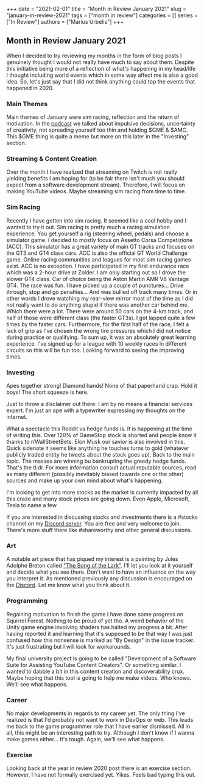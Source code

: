 +++
date = "2021-02-01"
title = "Month in Review January 2021"
slug = "january-in-review-2021"
tags = ["month in review"]
categories = []
series = ["In Review"]
authors = ["Marius Urbelis"]
+++

## Month in Review January 2021

When I decided to try reviewing my months in the form of blog posts I genuinely thought I would not really have much to say about them. Despite this initiative being more of a reflection of what's happening in my head/life I thought including world events which in some way affect me is also a good idea. So, let's just say that I did not think anything could top the events that happened in 2020.

### Main Themes

Main themes of January were sim racing, reflection and the return of motivation. In the [podcast](https://www.theinsightscoop.com/) we talked about impulsive decisions, uncertainty of creativity, not spreading yourself too thin and holding $GME & $AMC. This $GME thing is quite a meme but more on this later in the "Investing" section.

### Streaming & Content Creation

Over the month I have realized that streaming on Twitch is not really yielding benefits I am hoping for (to be fair there isn't much you should expect from a software development stream). Therefore, I will focus on making YouTube videos. Maybe streaming sim racing from time to time.

### Sim Racing

Recently I have gotten into sim racing. It seemed like a cool hobby and I wanted to try it out. Sim racing is pretty much a racing simulation experience. You get yourself a rig (steering wheel, pedals) and choose a simulator game. I decided to mostly focus on Assetto Corsa Competizione (ACC). This simulator has a great variety of main GT tracks and focuses on the GT3 and GT4 class cars. ACC is also the official GT World Challenge game. Online racing communities and leagues for most sim racing games exist. ACC is no exception. I have participated in my first endurance race which was a 2-hour drive at Zolder. I am only starting out so I drove the slower GT4 class. Car of choice being the Aston Martin AMR V8 Vantage GT4. The race was fun. I have picked up a couple of punctures... Drive through, stop and go penalties... And was bullied off track many times. Or in other words I drove watching my rear-view mirror most of the time as I did not really want to do anything stupid if there was another car behind me. Which there were a lot. There were around 50 cars on the 4-km track, and half of those were different class (the faster GT3s). I got lapped quite a few times by the faster cars. Furthermore, for the first half of the race, I felt a lack of grip as I've chosen the wrong tire pressures which I did not notice during practice or qualifying. To sum up, it was an absolutely great learning experience. I've signed up for a league with 10 weekly races in different circuits so this will be fun too. Looking forward to seeing the improving times.

### Investing

Apes together strong! Diamond hands! None of that paperhand crap. Hold it boys! The short squeeze is here.

Just to throw a disclaimer out there: I am by no means a financial services expert. I'm just an ape with a typewriter expressing my thoughts on the internet.

What a spectacle this Reddit vs hedge funds is. It is happening at the time of writing this. Over 120% of GameStop stock is shorted and people know it thanks to r/WallStreetBets. Elon Musk our savior is also involved in this. Quick sidenote it seems like anything he touches turns to gold (whatever publicly traded entity he tweets about the stock goes up). Back to the main topic. The masses are winning bu bankrupting the greedy hedge funds. That's the tl;dr. For more information consult actual reputable sources, read as many different (possibly inevitably biased towards one or the other) sources and make up your own mind about what's happening.

I'm looking to get into more stocks as the market is currently impacted by all this craze and many stock prices are going down. Even Apple, Microsoft, Tesla to name a few.

If you are interested in discussing stocks and investments there is a #stocks channel on my [Discord server](https://www.mariusurbelis.com/discord). You are free and very welcome to join. There's more stuff there like #shareworthy and other general discussions.

### Art

A notable art piece that has piqued my interest is a painting by Jules Adolphe Breton called ["The Song of the Lark"](https://www.artic.edu/artworks/94841/the-song-of-the-lark). I'll let you look at it yourself and decide what you see there. Don't want to have an influence on the way you interpret it. As mentioned previously any discussion is encouraged on the [Discord](https://www.mariusurbelis.com/discord). Let me know what you think about it.

### Programming

Regaining motivation to finish the game I have done some progress on Squirrel Forest. Nothing to be proud of yet tho. A weird behavior of the Unity game engine involving shaders has halted my progress a bit. After having reported it and learning that it's supposed to be that way I was just confused how this nonsense is marked as "By Design" in the issue tracker. It's just frustrating but I will look for workarounds.

My final university project is going to be called "Development of a Software Suite for Assisting YouTube Content Creators". Or something similar. I wanted to dabble a bit in this content creation and discoverability crux. Maybe hoping that this tool is going to help me make videos. Who knows. We'll see what happens.

### Career

No major developments in regards to my career yet. The only thing I've realized is that I'd probably not want to work in DevOps or web. This leads me back to the game programmer role that I have earlier dismissed. All in all, this might be an interesting path to try. Although I don't know if I wanna make games either... It's tough. Again, we'll see what happens.

### Exercise

Looking back at the year in review 2020 post there is an exercise section. However, I have not formally exercised yet. Yikes. Feels bad typing this out.